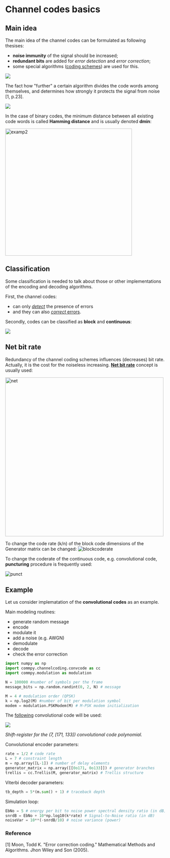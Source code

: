 # Channel codes basics

## Main idea

The main idea of the channel codes can be formulated as following thesises:
- **noise immunity** of the signal should be increased;
- **redundant bits** are added for *error detection* and *error correction*;
- some special algorithms (<u>coding schemes</u>) are used for this.

![](https://raw.githubusercontent.com/kirlf/CSP/master/FEC/assets/FECmainidea1.png)

The fact how "further" a certain algorithm divides the code words among themselves, and determines how strongly it protects the signal from noise [1, p.23].

![](https://habrastorage.org/webt/n7/o4/bs/n7o4bsf7_htlv10gsatc-yojbrq.png)

In the case of binary codes, the minimum distance between all existing code words is called **Hamming distance** and is usually denoted **dmin**:

<img src="https://raw.githubusercontent.com/kirlf/CSP/master/FEC/assets/FECexamp2.png" alt="examp2" width="400"/>


## Classification

Some classification is needed to talk about those or other implementations of the encoding and decoding algorithms.

First, the channel codes:
- can only [*detect*](https://en.wikipedia.org/wiki/Cyclic_redundancy_check) the presence of errors
- and they can also [*correct* errors](https://en.wikipedia.org/wiki/Error_correction_code).

Secondly, codes can be classified as **block** and **continuous**:

![](https://raw.githubusercontent.com/kirlf/CSP/master/FEC/assets/BlockCont.png)

## Net bit rate
Redundancy of the channel coding schemes influences (decreases) bit rate. Actually, it is the cost for the noiseless increasing.
[**Net bit rate**](https://en.wikipedia.org/wiki/Bit_rate#Information_rate) concept is usually used:

<img src="https://raw.githubusercontent.com/kirlf/CSP/master/FEC/assets/nebitrate.png" alt="net" width="500"/>

To change the code rate (k/n) of the block code dimensions of the Generator matrix can be changed:
![blockcoderate](https://raw.githubusercontent.com/kirlf/CSP/master/FEC/assets/coderateblock.png)

To change the coderate of the continuous code, e.g. convolutional code, **puncturing** procedure is frequently used:

![punct](https://raw.githubusercontent.com/kirlf/CSP/master/FEC/assets/punct.png)

## Example

Let us consider implematation of the **convolutional codes** as an example.

Main modeling routines:
- generate random message
- encode
- modulate it
- add a noise (e.g. AWGN)
- demodulate
- decode
- check the error correction

```python
import numpy as np
import commpy.channelcoding.convcode as cc
import commpy.modulation as modulation

N = 100000 #number of symbols per the frame
message_bits = np.random.randint(0, 2, N) # message

M = 4 # modulation order (QPSK)
k = np.log2(M) #number of bit per modulation symbol
modem = modulation.PSKModem(M) # M-PSK modem initialization 
```

The [following](https://en.wikipedia.org/wiki/File:Conv_code_177_133.png) convolutional code will be used:

![](https://upload.wikimedia.org/wikipedia/commons/thumb/b/b3/Conv_code_177_133.png/800px-Conv_code_177_133.png)

*Shift-register for the (7, [171, 133]) convolutional code polynomial.*

Convolutional encoder parameters:

```python
rate = 1/2 # code rate
L = 7 # constraint length
m = np.array([L-1]) # number of delay elements
generator_matrix = np.array([[0o171, 0o133]]) # generator branches
trellis = cc.Trellis(M, generator_matrix) # Trellis structure
```

Viterbi decoder parameters:

```python
tb_depth = 5*(m.sum() + 1) # traceback depth
```

Simulation loop:

```python
EbNo = 5 # energy per bit to noise power spectral density ratio (in dB)
snrdB = EbNo + 10*np.log10(k*rate) # Signal-to-Noise ratio (in dB)
noiseVar = 10**(-snrdB/10) # noise variance (power)


```

### Reference

[1] Moon, Todd K. "Error correction coding." Mathematical Methods and Algorithms. Jhon Wiley and Son (2005).
